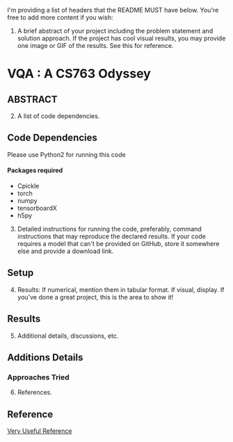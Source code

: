 I'm providing a list of headers that the README MUST have below. You're free to add more content if you wish:

1. A brief abstract of your project including the problem statement and solution approach. If the project has cool visual results, you may provide one image or GIF of the results. See this for reference.
# VQA : A CS763 Odyssey
## ABSTRACT


2. A list of code dependencies.
## Code Dependencies
Please use Python2 for running this code
#### Packages required
* Cpickle
* torch
* numpy
* tensorboardX
* h5py

3. Detailed instructions for running the code, preferably, command instructions that may reproduce the declared results. If your code requires a model that can't be provided on GitHub, store it somewhere else and provide a download link.
## Setup

4. Results: If numerical, mention them in tabular format. If visual, display. If you've done a great project, this is the area to show it!
## Results

5. Additional details, discussions, etc.
## Additions Details
### Approaches Tried

6. References.
## Reference
[Very Useful Reference](https://github.com/hengyuan-hu/bottom-up-attention-vqa)
